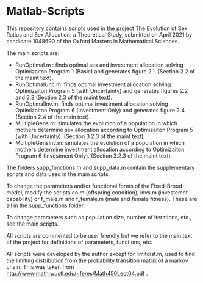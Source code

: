 # Matlab-Scripts

This repository contains scripts used in the project The Evolution of Sex Ratios and Sex Allocation: a
Theoretical Study, submitted on April 2021 by candidate 1048690 of the Oxford Masters in Mathematical Sciences.

The main scripts are:
 - RunOptimal.m : finds optimal sex and investment allocation solving Optimizaiton Program 1 (Basic) and generates figure 2.1. (Section 2.2 of the maint text).
 - RunOptimalUnc.m: finds optimal investment allocation solving Optimizaiton Program 5 (with Uncertainty) and generates figures 2.2 and
   2.3 (Section 2.3 of the maint text).
 - RunOptimalInv.m: finds optimal investment allocation solving Optimizaiton Program 6 (Investment Only) and generates figure 2.4 (Section 2.4 of the main text).
 - MultipleGens.m: simulates the evolution of a population in which mothers determine sex allocation according to Optimizaiton Program 5 (with Uncertainty). (Section 3.2.3 of the maint text).
 - MultipleGensInv.m: simulates the evolution of a population in which mothers determine investment allocation according to Optimizaiton Program 6 (Investment Only). (Section 3.2.3 of the maint text).

The folders supp_functions.m and supp_data.m contain the supplementary scripts and data used in the main scripts.

To change the parameters and/or functional forms of the Fixed-Brood model, modify the scripts co.m (offspring condition),
invs.m (investemnt capability) or f_male.m and f_female.m (male and female fitness). These are all in the supp_functions folder.

To change parameters such as population size, number of iterations, etc., see the main scripts.

All scripts are commented to be user friendly but we refer to the main text of the project for definitions of parameters, functions, etc. 

All scripts were developed by the author except for limitdist.m, used to find the limiting distribution from the 
probability transition matrix of a markov chain. This was taken from http://www.math.wustl.edu/~feres/Math450Lect04.pdf .

